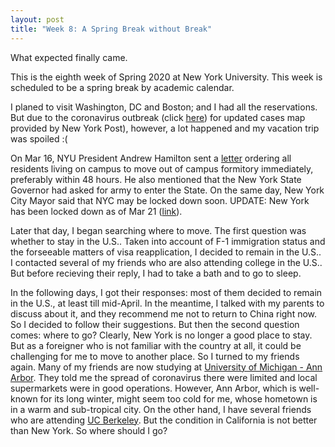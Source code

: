 ```yaml
---
layout: post
title: "Week 8: A Spring Break without Break"
---
```


What expected finally came.

This is the eighth week of Spring 2020 at New York University. This week is scheduled to be a spring break by academic calendar. 

I planed to visit Washington, DC and Boston; and I had all the reservations. But due to the coronavirus outbreak (click [here](https://www.nytimes.com/interactive/2020/world/coronavirus-maps.html#us)) for updated cases map provided by New York Post), however, a lot happened and my vacation trip was spoiled :(

On Mar 16, NYU President Andrew Hamilton sent a [letter](https://www.nyu.edu/about/leadership-university-administration/office-of-the-president/communications/update-on-covid-19.html) ordering all residents living on campus to move out of campus formitory immediately, preferably within 48 hours. He also mentioned that the New York State Governor had asked for army to enter the State. On the same day, New York City Mayor said that NYC may be locked down soon. UPDATE: New York has been locked down as of Mar 21 ([link](https://www.nydailynews.com/coronavirus/ny-coronavirus-20200320-hiya77j3w5brjbt7lbkrvcmeve-story.html)).

Later that day, I began searching where to move. The first question was whether to stay in the U.S.. Taken into account of F-1 immigration status and the forseeable matters of visa reapplication, I decided to remain in the U.S.. I contacted several of my friends who are also attending college in the U.S.. But before recieving their reply, I had to take a bath and to go to sleep.

In the following days, I got their responses: most of them decided to remain in the U.S., at least till mid-April. In the meantime, I talked with my parents to discuss about it, and they recommend me not to return to China right now. So I decided to follow their suggestions. But then the second question comes: where to go? Clearly, New York is no longer a good place to stay. But as a foreigner who is not familiar with the country at all, it could be challenging for me to move to another place. So I turned to my friends again. Many of my friends are now studying at [University of Michigan - Ann Arbor](https://umich.edu/). They told me the spread of coronavirus there were limited and local supermarkets were in good operations. However, Ann Arbor, which is well-known for its long winter, might seem too cold for me, whose hometown is in a warm and sub-tropical city. On the other hand, I have several friends who are attending [UC Berkeley](https://www.berkeley.edu/). But the condition in California is not better than New York. So where should I go?
